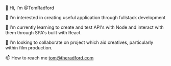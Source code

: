👋 Hi, I’m @TomRadford

👀 I’m interested in creating useful application through fullstack development

🌱 I’m currently learning to create and test API's with Node and interact with them through SPA's built with React

💞️ I’m looking to collaborate on project which aid creatives, particularly within film production.

📫 How to reach me tom@theradford.com

<!---
TomRadford/TomRadford is a ✨ special ✨ repository because its `README.md` (this file) appears on your GitHub profile.
You can click the Preview link to take a look at your changes.
--->
